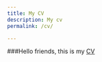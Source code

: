 ```yaml
---
title: My CV
description: My cv
permalink: /cv/

---
```



###Hello friends, this is my [CV](https://omerturanbayrakli.com/assets/academic_cv_ok.pdf)
